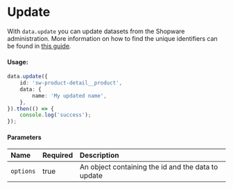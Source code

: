 # Update

With `data.update` you can update datasets from the Shopware administration.
More information on how to find the unique identifiers can be found in [this guide](../../internals/datahandling.md).

#### Usage:  
```ts
data.update({
    id: 'sw-product-detail__product',
    data: {
        name: 'My updated name',
    },
}).then(() => {
    console.log('success');
});
```

#### Parameters
| Name      | Required | Description                                        |
| :-------- | :------- | :------------------------------------------------- |
| `options` | true     | An object containing the id and the data to update |
